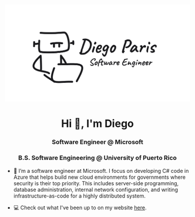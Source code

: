 <a href="https://github.com/Diego-Paris/Diego-Paris">
  <picture>
    <source media="(prefers-color-scheme: dark)" srcset="https://raw.githubusercontent.com/Diego-Paris/Diego-Paris/refs/heads/master/social-preview-image.png">
    <img alt="Diego Paris's GitHub Profile README" src="https://raw.githubusercontent.com/Diego-Paris/Diego-Paris/refs/heads/master/preview.png">
  </picture>
</a>

<h1 align="center">Hi 👋, I'm Diego</h1>
<h3 align="center">Software Engineer @ Microsoft</h3>
<h3 align="center">B.S. Software Engineering @ University of Puerto Rico</h3>

- 🤖  I’m a software engineer at Microsoft. I focus on developing C# code in Azure that helps build new cloud environments for governments where security is their top priority. This includes server-side programming, database administration, internal network configuration, and writing infrastructure-as-code for a highly distributed system.

- 💻  Check out what I've been up to on my website [here](https://diegoparis.com).
